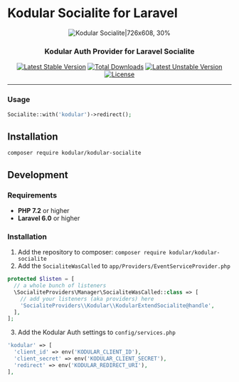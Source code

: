 # Kodular Socialite for Laravel

<div align=center>

![Kodular Socialite|726x608, 30%](https://i.ibb.co/pQr9TC4/signup-illustration-50317127aadc.png)


### Kodular Auth Provider for Laravel Socialite



[![Latest Stable Version](https://poser.pugx.org/kodular/kodular-socialite/v)](//packagist.org/packages/kodular/kodular-socialite) [![Total Downloads](https://poser.pugx.org/kodular/kodular-socialite/downloads)](//packagist.org/packages/kodular/kodular-socialite) [![Latest Unstable Version](https://poser.pugx.org/kodular/kodular-socialite/v/unstable)](//packagist.org/packages/kodular/kodular-socialite) [![License](https://poser.pugx.org/kodular/kodular-socialite/license)](//packagist.org/packages/kodular/kodular-socialite)

</div>

---

### Usage

```PHP
Socialite::with('kodular')->redirect();
```

## Installation

```
composer require kodular/kodular-socialite
```


## Development

### Requirements

- **PHP 7.2** or higher
- **Laravel 6.0** or higher

### Installation

1. Add the repository to composer: `composer require kodular/kodular-socialite`
2. Add the `SocialiteWasCalled` to `app/Providers/EventServiceProvider.php`
```PHP
protected $listen = [
  // a whole bunch of listeners
  \SocialiteProviders\Manager\SocialiteWasCalled::class => [
    // add your listeners (aka providers) here
    'SocialiteProviders\\Kodular\\KodularExtendSocialite@handle',
  ],
];
```
3. Add the Kodular Auth settings to `config/services.php`
```PHP
'kodular' => [
  'client_id' => env('KODULAR_CLIENT_ID'),
  'client_secret' => env('KODULAR_CLIENT_SECRET'),
  'redirect' => env('KODULAR_REDIRECT_URI'),
],
```
